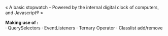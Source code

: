 « A basic stopwatch - Powered by the internal digital clock of computers, and Javascript® »

<b>Making use of :</b></br>
· QuerySelectors
· EventListeners
· Ternary Operator 
· Classlist add/remove



